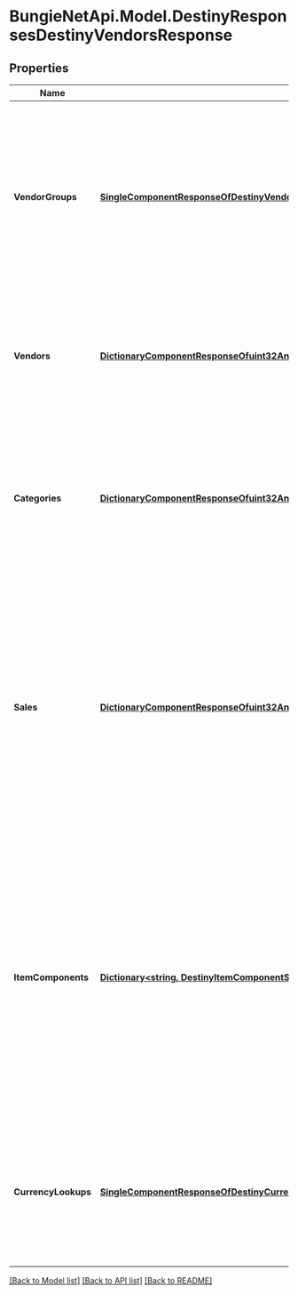 
# BungieNetApi.Model.DestinyResponsesDestinyVendorsResponse

## Properties

Name | Type | Description | Notes
------------ | ------------- | ------------- | -------------
**VendorGroups** | [**SingleComponentResponseOfDestinyVendorGroupComponent**](SingleComponentResponseOfDestinyVendorGroupComponent.md) | For Vendors being returned, this will give you the information you need to group them and order them in the same way that the Bungie Companion app performs grouping. It will automatically be returned if you request the Vendors component.  COMPONENT TYPE: Vendors | [optional] 
**Vendors** | [**DictionaryComponentResponseOfuint32AndDestinyVendorComponent**](DictionaryComponentResponseOfuint32AndDestinyVendorComponent.md) | The base properties of the vendor. These are keyed by the Vendor Hash, so you will get one Vendor Component per vendor returned.  COMPONENT TYPE: Vendors | [optional] 
**Categories** | [**DictionaryComponentResponseOfuint32AndDestinyVendorCategoriesComponent**](DictionaryComponentResponseOfuint32AndDestinyVendorCategoriesComponent.md) | Categories that the vendor has available, and references to the sales therein. These are keyed by the Vendor Hash, so you will get one Categories Component per vendor returned.  COMPONENT TYPE: VendorCategories | [optional] 
**Sales** | [**DictionaryComponentResponseOfuint32AndPersonalDestinyVendorSaleItemSetComponent**](DictionaryComponentResponseOfuint32AndPersonalDestinyVendorSaleItemSetComponent.md) | Sales, keyed by the vendorItemIndex of the item being sold. These are keyed by the Vendor Hash, so you will get one Sale Item Set Component per vendor returned.  Note that within the Sale Item Set component, the sales are themselves keyed by the vendorSaleIndex, so you can relate it to the corrent sale item definition within the Vendor&#39;s definition.  COMPONENT TYPE: VendorSales | [optional] 
**ItemComponents** | [**Dictionary&lt;string, DestinyItemComponentSetOfint32&gt;**](DestinyItemComponentSetOfint32.md) | The set of item detail components, one set of item components per Vendor. These are keyed by the Vendor Hash, so you will get one Item Component Set per vendor returned.  The components contained inside are themselves keyed by the vendorSaleIndex, and will have whatever item-level components you requested (Sockets, Stats, Instance data etc...) per item being sold by the vendor. | [optional] 
**CurrencyLookups** | [**SingleComponentResponseOfDestinyCurrenciesComponent**](SingleComponentResponseOfDestinyCurrenciesComponent.md) | A \&quot;lookup\&quot; convenience component that can be used to quickly check if the character has access to items that can be used for purchasing.  COMPONENT TYPE: CurrencyLookups | [optional] 

[[Back to Model list]](../README.md#documentation-for-models)
[[Back to API list]](../README.md#documentation-for-api-endpoints)
[[Back to README]](../README.md)

